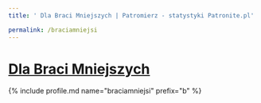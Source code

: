 ```yaml
---
title: ' Dla Braci Mniejszych | Patromierz - statystyki Patronite.pl'

permalink: /braciamniejsi
---
```


# [ Dla Braci Mniejszych](https://patronite.pl/braciamniejsi)

{% include profile.md name="braciamniejsi" prefix="b" %}
